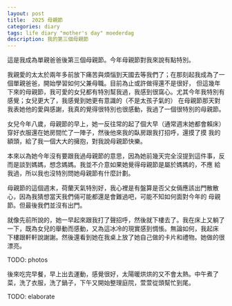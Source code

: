 ```yaml
---
layout: post
title:  2025 母親節 
categories: diary
tags: life diary "mother's day" moederdag
description: 我的第三個母親節
---
```


這是我成為單親爸爸後第三個母親節。今年母親節對我來說有點特別。

我親愛的太太於兩年多前放下痛苦與煩惱到天國去等我們了；在那刻起我成為了一個單親爸爸，開始學習如何父兼母職。目前為止或許做得還不是很好，
但這幾年下來的母親節，我可愛的女兒都有特別幫我過，我感到很窩心。尤其今年我特別有感覺；女兒更大了，我感覺到她更有意識的（不是太孩子氣的）
在母親節那天對我表她他的愛與感謝，我真的覺得很特別也很感動，我過了一個很特別的母親節。

女兒今年八歲，母親節的早上，她一反往常的起了個大早（通常週末她都會賴床）穿好衣服還在她房間忙了一陣子，然後他來我的臥房跟我打招呼，還摸了摸
我的額頭，給了我一個大大的擁抱，對我說母親節快樂。

本來以為她今年沒有要跟我過母親節的意思，因為她前幾天完全沒提到這件事，反而是談到媽媽，想念媽媽。我並不介意如果她覺得母親節是屬於媽媽的，不應
給我過，所以我也沒特別問她母親節有什麼計劃。

母親節的這個週末，荷蘭天氣特別好，我心裡是有盤算是否父女倆應該出門散散心，因為我猜想當天我們倆可能都還是會難過吧，可能不知如何面對今年的
母親節。但最後我們並沒有出門。

就像先前所說的，她一早起來跟我打了聲招呼，然後就下樓去了。我在床上又躺了一下，既為女兒的舉動而感動，又為這冰冷的現實感到惆悵。無論如何，我起床
下樓跟軒軒說謝謝。然後還看到她在我桌上放了她自己做的卡片和禮物。她做的很漂亮。

TODO: photos

後來吃完早餐，早上出去運動，感覺很好，太陽暖烘烘的又不會太熱。中午煮了菜，洗了衣服，洗了鍋子，下午又開始整理庭院，萱萱從頭幫忙到尾。

TODO: elaborate
